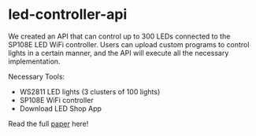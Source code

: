 # led-controller-api
We created an API that can control up to 300 LEDs connected to the SP108E LED WiFi controller. Users can upload custom programs to control lights in a certain manner, and the API will execute all the necessary implementation.

Necessary Tools:
* WS2811 LED lights (3 clusters of 100 lights)
* SP108E WiFi controller
* Download LED Shop App

Read the full [paper](https://github.com/user-attachments/files/17669328/LED_Christmas_Lights_API.pdf) here!
